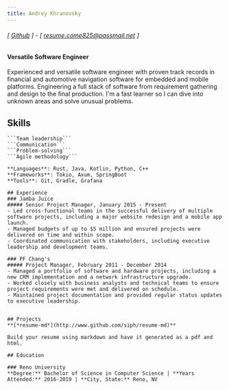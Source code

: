 ```yaml
---
title: Andrey Khranovsky
---
```

###### [ [Github](https://www.github.com/akhranovsky) ] - [ resume.come825@passmail.net ]
#### Versatile Software Engineer

Experienced and versatile software engineer with proven track records in financial and automotive navigation software for embedded and mobile platforms. Engineering a full stack of software from requirement gathering and design to the final production. I'm a fast learner so I can dive into unknown areas and solve unusual problems.

## Skills
```Software engineering
```Team leadership```
```Communication```
```Problem-solving```
```Agile methodology```

**Languages**: Rust, Java, Kotlin, Python, C++  
**Frameworks**: Tokio, Axum, SpringBoot
**Tools**: Git, Gradle, Grafana

## Experience
### Jamba Juice
##### Senior Project Manager, January 2015 - Present
- Led cross-functional teams in the successful delivery of multiple software projects, including a major website redesign and a mobile app launch.
- Managed budgets of up to $5 million and ensured projects were delivered on time and within scope.
- Coordinated communication with stakeholders, including executive leadership and development teams.

### PF Chang's
##### Project Manager, February 2011 - December 2014
- Managed a portfolio of software and hardware projects, including a new CRM implementation and a network infrastructure upgrade.
- Worked closely with business analysts and technical teams to ensure project requirements were met and delivered on schedule.
- Maintained project documentation and provided regular status updates to executive leadership.


## Projects
**[*resume-md*](http://www.github.com/siph/resume-md)**

Build your resume using markdown and have it generated as a pdf and html.

## Education

### Reno University
**Degree:** Bachelor of Science in Computer Science | **Years Attended:** 2016-2019 | **City, State:** Reno, NV
